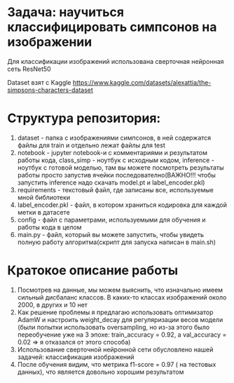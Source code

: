 # Задача: научиться классифицировать симпсонов на изображении

Для классификации изображений использована сверточная нейронная сеть ResNet50

Dataset взят с Kaggle https://www.kaggle.com/datasets/alexattia/the-simpsons-characters-dataset

# Структура репозитория:
1. dataset - папка с изображениями симпсонов, в ней содержатся файлы для train и отдельно лежат файлы для test
2. notebook - jupyter notebook-и с комментариями и результатом работы кода, class_simp - ноутбук с исходным кодом, inference - ноутбук с готовой моделью, там вы можете посмотреть результаты работы просто запустив ячейки последователно(ВАЖНО!!! чтобы запустить inference надо скачать model.pt и label_encoder.pkl)
3. requirements - текстовый файл, где записаны все, используемые мной библиотеки
4. label_encoder.pkl - файл, в котором храниться кодировка для каждой метки в датасете
5. config - файл с параметрами, используемыми для обучения и работы кода в целом
6. main.py - файл, который вы можете запустить, чтобы увидеть полную работу алгоритма(скрипт для запуска написан в main.sh)

# Кратокое описание работы 
1. Посмотрев на данные, мы можем выяснить, что изначально имеем сильный дисбаланс классов. В каких-то классах изображений около 2000, в других и 10 нет
2. Как решение проблемы я предлагаю использовать оптимизатор AdamW и настроить weight_decay для регуляризации весов модели (были попытки использовать oversampling, но из-за этого было переобучение уже на 3 эпохе: train_accuracy = 0.92, а val_accuracy = 0.02 => я отказался от этого способа)
3. Использование сверточной нейронной сети обусловлено нашей задачей: классификация изображений
4. После обучения видим, что метрика f1-score = 0.97 ( на тестовых данных), что является довольно хорошим результатом      

